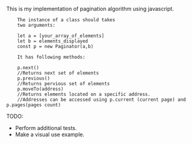 This is my implementation of pagination algorithm using javascript.

```
    The instance of a class should takes
    two arguments:

    let a = [your_array_of_elements]
    let b = elements_displayed
    const p = new Paginator(a,b)
```

``` 
    It has following methods:

    p.next()
    //Returns next set of elements
    p.previous()
    //Returns pervious set of elements
    p.moveTo(address)
    //Returns elements located on a specific address.
    //Addresses can be accessed using p.current (current page) and p.pages(pages count)
```

TODO:
- Perform additional tests.
- Make a visual use example.


